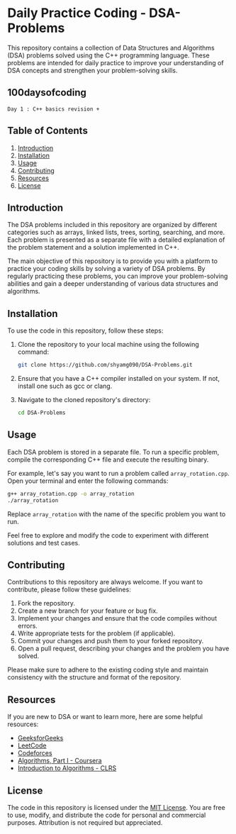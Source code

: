 # Daily Practice Coding - DSA-Problems

This repository contains a collection of Data Structures and Algorithms (DSA) problems solved using the C++ programming language. These problems are intended for daily practice to improve your understanding of DSA concepts and strengthen your problem-solving skills.

## 100daysofcoding

```Day 1 : C++ basics revision + ```

## Table of Contents

1. [Introduction](#introduction)
2. [Installation](#installation)
3. [Usage](#usage)
4. [Contributing](#contributing)
5. [Resources](#resources)
6. [License](#license)

## Introduction

The DSA problems included in this repository are organized by different categories such as arrays, linked lists, trees, sorting, searching, and more. Each problem is presented as a separate file with a detailed explanation of the problem statement and a solution implemented in C++.

The main objective of this repository is to provide you with a platform to practice your coding skills by solving a variety of DSA problems. By regularly practicing these problems, you can improve your problem-solving abilities and gain a deeper understanding of various data structures and algorithms.

## Installation

To use the code in this repository, follow these steps:

1. Clone the repository to your local machine using the following command:

   ```bash
   git clone https://github.com/shyamg090/DSA-Problems.git
   ```

2. Ensure that you have a C++ compiler installed on your system. If not, install one such as gcc or clang.

3. Navigate to the cloned repository's directory:

   ```bash
   cd DSA-Problems
   ```

## Usage

Each DSA problem is stored in a separate file. To run a specific problem, compile the corresponding C++ file and execute the resulting binary.

For example, let's say you want to run a problem called `array_rotation.cpp`. Open your terminal and enter the following commands:

```bash
g++ array_rotation.cpp -o array_rotation
./array_rotation
```

Replace `array_rotation` with the name of the specific problem you want to run.

Feel free to explore and modify the code to experiment with different solutions and test cases.

## Contributing

Contributions to this repository are always welcome. If you want to contribute, please follow these guidelines:

1. Fork the repository.
2. Create a new branch for your feature or bug fix.
3. Implement your changes and ensure that the code compiles without errors.
4. Write appropriate tests for the problem (if applicable).
5. Commit your changes and push them to your forked repository.
6. Open a pull request, describing your changes and the problem you have solved.

Please make sure to adhere to the existing coding style and maintain consistency with the structure and format of the repository.

## Resources

If you are new to DSA or want to learn more, here are some helpful resources:

- [GeeksforGeeks](https://www.geeksforgeeks.org/)
- [LeetCode](https://leetcode.com/)
- [Codeforces](https://codeforces.com/)
- [Algorithms, Part I - Coursera](https://www.coursera.org/learn/algorithms-part1)
- [Introduction to Algorithms - CLRS](https://mitpress.mit.edu/books/introduction-algorithms)

## License

The code in this repository is licensed under the [MIT License](LICENSE). You are free to use, modify, and distribute the code for personal and commercial purposes. Attribution is not required but appreciated.
